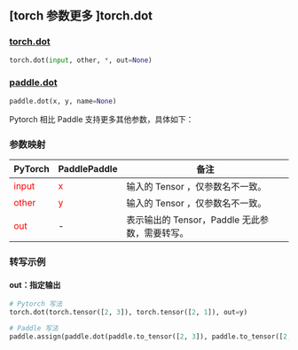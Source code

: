 ## [torch 参数更多 ]torch.dot

### [torch.dot](https://pytorch.org/docs/stable/generated/torch.dot.html?highlight=dot#torch.dot)

```python
torch.dot(input, other, *, out=None)
```

### [paddle.dot](https://www.paddlepaddle.org.cn/documentation/docs/zh/develop/api/paddle/dot_cn.html#dot)

```python
paddle.dot(x, y, name=None)
```

Pytorch 相比 Paddle 支持更多其他参数，具体如下：

### 参数映射
| PyTorch       | PaddlePaddle | 备注                                                   |
| ------------- | ------------ | ------------------------------------------------------ |
| <font color='red'> input </font>         | <font color='red'> x </font>            | 输入的 Tensor ，仅参数名不一致。                                     |
| <font color='red'> other </font>         | <font color='red'> y </font>            | 输入的 Tensor ，仅参数名不一致。                                     |
| <font color='red'> out </font>           | -                                       | 表示输出的 Tensor，Paddle 无此参数，需要转写。              |


### 转写示例

#### out：指定输出
```python
# Pytorch 写法
torch.dot(torch.tensor([2, 3]), torch.tensor([2, 1]), out=y)

# Paddle 写法
paddle.assign(paddle.dot(paddle.to_tensor([2, 3]), paddle.to_tensor([2, 1])), y)
```
